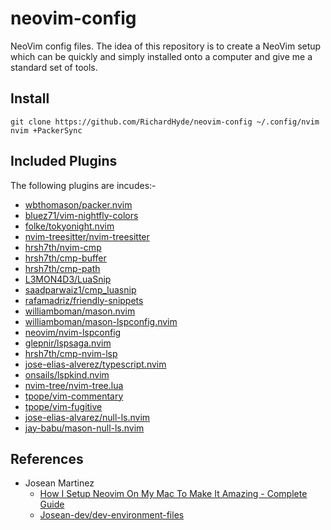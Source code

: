 # neovim-config

NeoVim config files. The idea of this repository is to create a NeoVim setup which can be quickly and simply installed onto a computer and give me a standard set of tools.

## Install

```shell
git clone https://github.com/RichardHyde/neovim-config ~/.config/nvim
nvim +PackerSync
```
## Included Plugins

The following plugins are incudes:-

- [wbthomason/packer.nvim](https://github.com/wbthomason/packer.nvim)
- [bluez71/vim-nightfly-colors](https://github.com/bluz71/vim-nightfly-colors)
- [folke/tokyonight.nvim](https://github.com/folke/tokyonight.nvim)
- [nvim-treesitter/nvim-treesitter](https://github.com/nvim-treesitter/nvim-treesitter)
- [hrsh7th/nvim-cmp](https://github.com/hrsh7th/nvim-cmp)
- [hrsh7th/cmp-buffer](https://github.com/hrsh7th/cmp-buffer)
- [hrsh7th/cmp-path](https://github.com/hrsh7/cmp-path)
- [L3MON4D3/LuaSnip](https://github.com/L3MON4D3/LuaSnip)
- [saadparwaiz1/cmp_luasnip](https://github.com/saadparwaiz1/cmp_luasnip)
- [rafamadriz/friendly-snippets](https://github.com/rafamadriz/friendly-snippets)
- [williamboman/mason.nvim](https://github.com/williamboman/mason.nvim)
- [williamboman/mason-lspconfig.nvim](https://github.com/williamboman/mason-lspconfig.nvim)
- [neovim/nvim-lspconfig](https://github.com/neovim/nvim-lspconfig)
- [glepnir/lspsaga.nvim](https://github.com/glepnir/lspsaga)
- [hrsh7th/cmp-nvim-lsp](https://github.com/hrsh7th/cmp-nvim-lsp)
- [jose-elias-alverez/typescript.nvim](https://github.com/jose-elias-alverez/typescript.nvim)
- [onsails/lspkind.nvim](https://github.com/onsails/lspkind.nvim)
- [nvim-tree/nvim-tree.lua](https://github.com/nvim-tree/nvim-tree.lua)
- [tpope/vim-commentary](https://guthub.com/tpope/vim-commentary)
- [tpope/vim-fugitive](https://guthub.com/tpope/vim-fugitive)
- [jose-elias-alvarez/null-ls.nvim](https://github.com/jose-elias-alvarez/null-ls.nvim)
- [jay-babu/mason-null-ls.nvim](https://github.com/jay-badu/mason-null-ls.nvim)

## References

- Josean Martinez
  - [How I Setup Neovim On My Mac To Make It Amazing - Complete Guide](https://www.youtube.com/watch?v=vdn_pKJUda8)
  - [Josean-dev/dev-environment-files](https://github.com/josean-dev/dev-environment-files)

